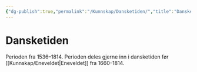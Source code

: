 ```yaml
---
{"dg-publish":true,"permalink":"/Kunnskap/Dansketiden/","title":"Dansketiden","tags":["historie"]}
---
```



# Dansketiden
Perioden fra 1536–1814. Perioden deles gjerne inn i dansketiden før [[Kunnskap/Eneveldet\|Eneveldet]] fra 1660–1814.
